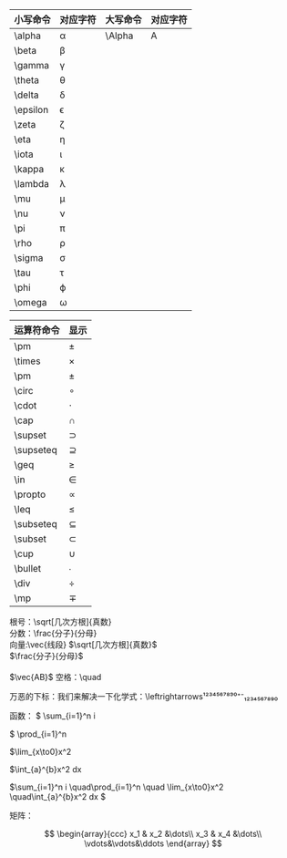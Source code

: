 | 小写命令 | 对应字符 | 大写命令 | 对应字符 |
| -------- | -------- | -------- | -------- |
| \alpha   | α        | \Alpha   | A        |
| \beta    | β        |          |          |
| \gamma   | γ        |          |          |
| \theta   | θ        |          |          |
| \delta   | δ        |          |          |
| \epsilon | ϵ        |          |          |
| \zeta    | ζ        |          |          |
| \eta     | η        |          |          |
| \iota    | ι        |          |          |
| \kappa   | κ        |          |          |
| \lambda  | λ        |          |          |
| \mu      | μ        |          |          |
| \nu      | ν        |          |          |
| \pi      | π        |          |          |
| \rho     | ρ        |          |          |
| \sigma   | σ        |          |          |
| \tau     | τ        |          |          |
| \phi     | ϕ        |          |          |
| \omega   | ω        |          |          |

| 运算符命令 | 显示 |
| ---------- | ---- |
| \pm        | ±    |
| \times     | ×    |
| \pm        | ±    |
| \circ      | ∘    |
| \cdot      | ⋅    |
| \cap       | ∩    |
| \supset    | ⊃    |
| \supseteq  | ⊇    |
| \geq       | ≥    |
| \in        | ∈    |
| \propto    | ∝    |
| \leq       | ≤    |
| \subseteq  | ⊆    |
| \subset    | ⊂    |
| \cup       | ∪    |
| \bullet    | ∙    |
| \div       | ÷    |
| \mp        | ∓    |

根号：\sqrt[几次方根]{真数}  
分数：\frac{分子}{分母}  
向量:\vec{线段}
$\sqrt[几次方根]{真数}$  
$\frac{分子}{分母}$ <br><br>
$\vec{AB}$
空格：\quad

万恶的下标：我们来解决一下化学式：\leftrightarrows¹²³⁴⁵⁶⁷⁸⁹⁰⁺⁻₁₂₃₄₅₆₇₈₉₀

函数：
$ \sum\_{i=1}^n i

$ \prod\_{i=1}^n

$\lim\_{x\to0}x^2

$\int\_{a}^{b}x^2 dx

$\sum_{i=1}^n i \quad\prod_{i=1}^n
\quad
\lim_{x\to0}x^2 \quad\int_{a}^{b}x^2 dx
$

矩阵：

$$
\begin{array}{ccc}
x_1 & x_2 &\dots\\
x_3 & x_4 &\dots\\
\vdots&\vdots&\ddots
\end{array}
$$

